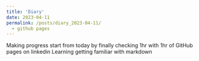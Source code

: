```yaml
---
title: 'Diary'
date: 2023-04-11
permalink: /posts/diary_2023-04-11/
  - github pages
---
```


Making progress start from today by finally checking 1hr with 1hr of GitHub pages on linkedin Learning
getting familiar with markdown